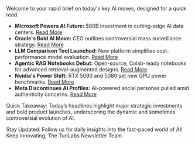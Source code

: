 Welcome to your rapid brief on today's key AI moves, designed for a quick read.

- **Microsoft Powers AI Future:** $80B investment in cutting-edge AI data centers. [Read More](https://finance.yahoo.com/news/microsoft-spend-80-billion-ai-191302185.html)
- **Oracle's Bold AI Move:** CEO outlines controversial mass surveillance strategy. [Read More](https://www.theregister.com/2024/09/16/oracle_ai_mass_surveillance_cloud/)
- **LLM Comparison Tool Launched:** New platform simplifies cost-performance model evaluation. [Read More](https://llm-stats.com)
- **Agentic RAG Notebooks Debut:** Open-source, Colab-ready notebooks for advanced retrieval-augmented designs. [Read More](https://github.com/athina-ai/rag-cookbooks/tree/main/agentic_rag_techniques)
- **Nvidia's Power Shift:** RTX 5090 and 5080 set new GPU power benchmarks. [Read More](https://videocardz.com/newz/nvidia-geforce-rtx-5090-reportedly-features-tdp-of-575w-rtx-5080-set-at-360w)
- **Meta Discontinues AI Profiles:** AI-powered social personas pulled amid authenticity concerns. [Read More](https://www.theguardian.com/technology/2025/jan/03/meta-ai-powered-instagram-facebook-profiles)

Quick Takeaway: Today’s headlines highlight major strategic investments and bold product launches, underscoring the dynamic and sometimes controversial evolution of AI.

Stay Updated: Follow us for daily insights into the fast-paced world of AI! Keep innovating, The TuriLabs Newsletter Team